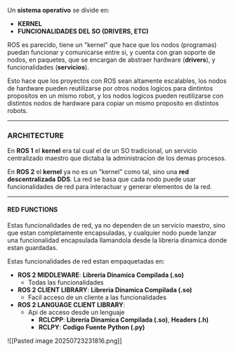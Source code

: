 Un **sistema operativo** se divide en:

- **KERNEL**
- **FUNCIONALIDADES DEL SO (DRIVERS, ETC)**

ROS es parecido, tiene un "kernel" que hace que los nodos (programas) puedan funcionar y comunicarse entre si, y cuenta con gran soporte de nodos, en paquetes, que se encargan de abstraer hardware (**drivers**), y funcionalidades (**servicios**). 

Esto hace que los proyectos con ROS sean altamente escalables, los nodos de hardware pueden reutilizarse por otros nodos logicos para dintintos propositos en un mismo robot, y los nodos logicos pueden reutilizarse con distintos nodos de hardware para copiar un mismo proposito en distintos robots.

---
### ARCHITECTURE
En **ROS 1** el **kernel** era tal cual el de un SO tradicional, un servicio centralizado maestro que dictaba la administracion de los demas procesos.

En **ROS 2** el **kernel** ya no es un "kernel" como tal, sino una **red descentralizada** **DDS**. La red se basa que cada nodo puede usar funcionalidades de red para interactuar y generar elementos de la red.

---
#### RED FUNCTIONS
Estas funcionalidades de red, ya no dependen de un servicio maestro, sino que estan completamente encapsuladas, y cualquier nodo puede lanzar una funcionalidad encapsulada llamandola desde la libreria dinamica donde estan guardadas.

Estas funcionalidades de red estan empaquetadas en:

- **ROS 2 MIDDLEWARE**: **Libreria Dinamica Compilada (.so)**
	- Todas las funcionalidades
- **ROS 2 CLIENT LIBRARY**: **Libreria Dinamica Compilada (.so)**
	- Facil acceso de un cliente a las funcionalidades
- **ROS 2 LANGUAGE CLIENT LIBRARY**:
	- Api de acceso desde un lenguaje
		- **RCLCPP**: **Libreria Dinamica Compilada (.so)**, **Headers (.h)**
		- **RCLPY**: **Codigo Fuente Python (.py)**


![[Pasted image 20250723231816.png]]
